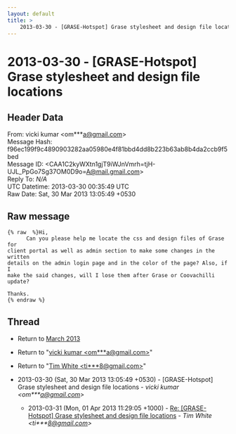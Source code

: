 ```yaml
---
layout: default
title: >
    2013-03-30 - [GRASE-Hotspot] Grase stylesheet and design file locations
---
```


# 2013-03-30 - [GRASE-Hotspot] Grase stylesheet and design file locations

## Header Data

From: vicki kumar \<om***a@gmail.com\><br>
Message Hash: f96ec199f9c4890903282aa05980e4f81bbd4dd8b223b63ab8b4da2ccb9f5bed<br>
Message ID: \<CAA1C2kyWXtn1gjT9iWJnVmrh=tjH-UJL_PpGo7Sg37OM0D9o=A@mail.gmail.com\><br>
Reply To: _N/A_<br>
UTC Datetime: 2013-03-30 00:35:49 UTC<br>
Raw Date: Sat, 30 Mar 2013 13:05:49 +0530<br>

## Raw message

```
{% raw  %}Hi,
      Can you please help me locate the css and design files of Grase for
client portal as well as admin section to make some changes in the written
details on the admin login page and in the color of the page? Also, if I
make the said changes, will I lose them after Grase or Coovachilli update?

Thanks.
{% endraw %}
```

## Thread

+ Return to [March 2013](/archive/2013/03)

+ Return to "[vicki kumar <om***a<span>@</span>gmail.com>](/authors/om___a_at_gmail_com)"
+ Return to "[Tim White <ti***8<span>@</span>gmail.com>](/authors/ti___8_at_gmail_com)"

+ 2013-03-30 (Sat, 30 Mar 2013 13:05:49 +0530) - [GRASE-Hotspot] Grase stylesheet and design file locations - _vicki kumar \<om***a@gmail.com\>_
  + 2013-03-31 (Mon, 01 Apr 2013 11:29:05 +1000) - [Re: [GRASE-Hotspot] Grase stylesheet and design file locations](/archive/2013/03/b438ce0fd5b093169e11be528ae0a13ad1fab7bc617dccbc9c48657a42bcc751) - _Tim White \<ti***8@gmail.com\>_

